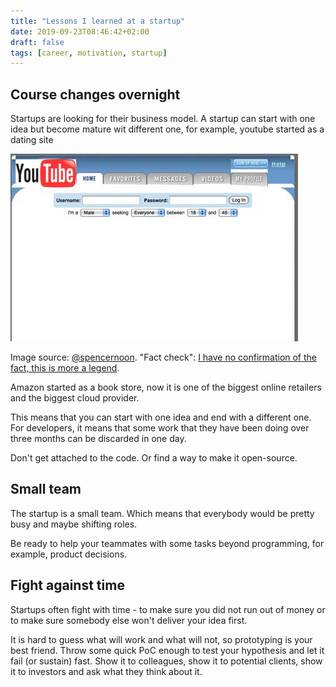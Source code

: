 ```yaml
---
title: "Lessons I learned at a startup"
date: 2019-09-23T08:46:42+02:00
draft: false
tags: [career, motivation, startup]
---
```


## Course changes overnight

Startups are looking for their business model. A startup can start with one idea but become mature wit different one, for example, youtube started as a dating site

<!--more-->

![](./youtube.jpg)

Image source: [@spencernoon](https://twitter.com/spencernoon/status/1016713164610732035?s=20). "Fact check": [I have no confirmation of the fact, this is more a legend](https://mashable.com/2011/02/19/youtube-facts/).

Amazon started as a book store, now it is one of the biggest online retailers and the biggest cloud provider.

This means that you can start with one idea and end with a different one. For developers, it means that some work that they have been doing over three months can be discarded in one day.

Don't get attached to the code. Or find a way to make it open-source.

## Small team

The startup is a small team. Which means that everybody would be pretty busy and maybe shifting roles.

Be ready to help your teammates with some tasks beyond programming, for example, product decisions.

## Fight against time

Startups often fight with time - to make sure you did not run out of money or to make sure somebody else won't deliver your idea first.

It is hard to guess what will work and what will not, so prototyping is your best friend. Throw some quick PoC enough to test your hypothesis and let it fail (or sustain) fast. Show it to colleagues, show it to potential clients, show it to investors and ask what they think about it.
